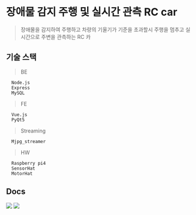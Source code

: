 # 장애물 감지 주행 및 실시간 관측 RC car 

> 장애물을 감지하여 주행하고 차량의 기울기가 기준을 초과할시 주행을 멈추고 실시간으로 주변을 관측하는 RC 카

## 기술 스택
> BE
```
  Node.js
  Express
  MySQL
```
> FE
```
  Vue.js
  PyQt5
```
> Streaming
```
  Mjpg_streamer
```
> HW
```
  Raspberry pi4
  SensorHat
  MotorHat
```


## Docs
<a href="https://docs.google.com/presentation/d/1TW6xNaRehp20QdbSilG1ZueS-4xkNd4JqCvHupJQOpU/edit#slide=id.gdcce5656f1_2_92" target="_blank"><img src="https://img.shields.io/badge/Project Docs-2B579A?style=flat-square&logo=microsoftword&logoColor=white"/></a>
<a href="https://www.youtube.com/watch?v=TAcpgdKRvNY" target="_blank"><img src="https://img.shields.io/badge/Project Youtube-red?style=flat-square&logo=Youtube&logoColor=white"/></a>

